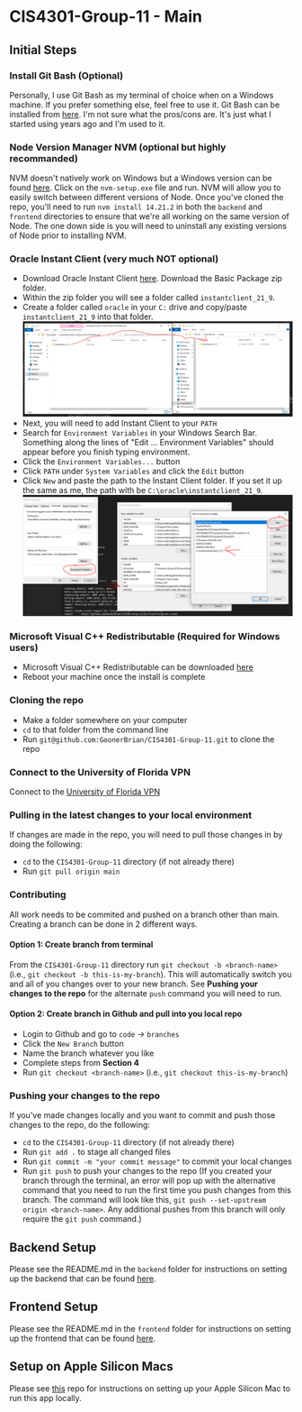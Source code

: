 # CIS4301-Group-11 - Main

## Initial Steps

### Install Git Bash (Optional)

Personally, I use Git Bash as my terminal of choice when on a Windows machine. If you prefer something else, feel free to use it. Git Bash can be installed from [here](https://git-scm.com/downloads). I'm not sure what the pros/cons are. It's just what I started using years ago and I'm used to it.

### Node Version Manager NVM (optional but highly recommanded)

NVM doesn't natively work on Windows but a Windows version can be found [here](https://github.com/coreybutler/nvm-windows/releases). Click on the `nvm-setup.exe` file and run. NVM will allow you to easily switch between different versions of Node. Once you've cloned the repo, you'll need to run `nvm install 14.21.2` in both the `backend` and `frontend` directories to ensure that we're all working on the same version of Node. The one down side is you will need to uninstall any existing versions of Node prior to installing NVM.

### Oracle Instant Client (very much NOT optional)

- Download Oracle Instant Client [here](https://www.oracle.com/database/technologies/instant-client/winx64-64-downloads.html). Download the Basic Package zip folder.
- Within the zip folder you will see a folder called `instantclient_21_9`.
- Create a folder called `oracle` in your `C:` drive and copy/paste `instantclient_21_9` into that folder.
  ![alt text](./images/instant-client.PNG)
- Next, you will need to add Instant Client to your `PATH`
- Search for `Environment Variables` in your Windows Search Bar. Something along the lines of "Edit ... Environment Variables" should appear before you finish typing environment.
- Click the `Environment Variables...` button
- Click `PATH` under `System Variables` and click the `Edit` button
- Click `New` and paste the path to the Instant Client folder. If you set it up the same as me, the path with be `C:\oracle\instantclient_21_9`.
  ![alt text](./images/env-vars.PNG)

### Microsoft Visual C++ Redistributable (Required for Windows users)

- Microsoft Visual C++ Redistributable can be downloaded [here](https://learn.microsoft.com/en-us/cpp/windows/latest-supported-vc-redist?view=msvc-170)
- Reboot your machine once the install is complete

### Cloning the repo

- Make a folder somewhere on your computer
- `cd` to that folder from the command line
- Run `git@github.com:GoonerBrian/CIS4301-Group-11.git` to clone the repo

### Connect to the University of Florida VPN

Connect to the [University of Florida VPN](https://it.ufl.edu/ict/documentation/network-infrastructure/vpn/)

### Pulling in the latest changes to your local environment

If changes are made in the repo, you will need to pull those changes in by doing the following:

- `cd` to the `CIS4301-Group-11` directory (if not already there)
- Run `git pull origin main`

### Contributing

All work needs to be commited and pushed on a branch other than main. Creating a branch can be done in 2 different ways.

#### Option 1: Create branch from terminal

From the `CIS4301-Group-11` directory run `git checkout -b <branch-name>` (i.e., `git checkout -b this-is-my-branch`). This will
automatically switch you and all of you changes over to your new branch. See **Pushing your changes to the repo** for the alternate `push` command you will need
to run.

#### Option 2: Create branch in Github and pull into you local repo

- Login to Github and go to `code` -> `branches`
- Click the `New Branch` button
- Name the branch whatever you like
- Complete steps from **Section 4**
- Run `git checkout <branch-name>` (i.e., `git checkout this-is-my-branch`)

### Pushing your changes to the repo

If you've made changes locally and you want to commit and push those changes to the repo, do the following:

- `cd` to the `CIS4301-Group-11` directory (if not already there)
- Run `git add .` to stage all changed files
- Run `git commit -m "your commit message"` to commit your local changes
- Run `git push` to push your changes to the repo (If you created your branch through the terminal, an error will pop up with the alternative command that you need to run the first time you push changes from this branch. The command will look like this, `git push --set-upstream origin <branch-name>`. Any additional pushes from this branch will only require the `git push` command.)

## Backend Setup

Please see the README.md in the `backend` folder for instructions on setting up the backend that can be found [here](https://github.com/GoonerBrian/CIS4301-Group-11/blob/main/backend/README.md).

## Frontend Setup

Please see the README.md in the `frontend` folder for instructions on setting up the frontend that can be found [here](https://github.com/GoonerBrian/CIS4301-Group-11/blob/main/frontend/README.md).

## Setup on Apple Silicon Macs

Please see [this](https://github.com/GoonerBrian/node-oracledb-on-m1-mac) repo for instructions on setting up your Apple Silicon Mac to run this app locally.
